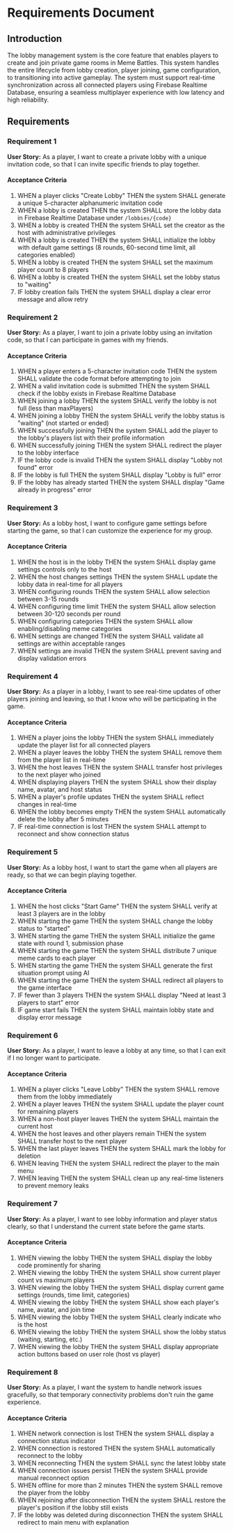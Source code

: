 # Requirements Document

## Introduction

The lobby management system is the core feature that enables players to create and join private game rooms in Meme Battles. This system handles the entire lifecycle from lobby creation, player joining, game configuration, to transitioning into active gameplay. The system must support real-time synchronization across all connected players using Firebase Realtime Database, ensuring a seamless multiplayer experience with low latency and high reliability.

## Requirements

### Requirement 1

**User Story:** As a player, I want to create a private lobby with a unique invitation code, so that I can invite specific friends to play together.

#### Acceptance Criteria

1. WHEN a player clicks "Create Lobby" THEN the system SHALL generate a unique 5-character alphanumeric invitation code
2. WHEN a lobby is created THEN the system SHALL store the lobby data in Firebase Realtime Database under `/lobbies/{code}`
3. WHEN a lobby is created THEN the system SHALL set the creator as the host with administrative privileges
4. WHEN a lobby is created THEN the system SHALL initialize the lobby with default game settings (8 rounds, 60-second time limit, all categories enabled)
5. WHEN a lobby is created THEN the system SHALL set the maximum player count to 8 players
6. WHEN a lobby is created THEN the system SHALL set the lobby status to "waiting"
7. IF lobby creation fails THEN the system SHALL display a clear error message and allow retry

### Requirement 2

**User Story:** As a player, I want to join a private lobby using an invitation code, so that I can participate in games with my friends.

#### Acceptance Criteria

1. WHEN a player enters a 5-character invitation code THEN the system SHALL validate the code format before attempting to join
2. WHEN a valid invitation code is submitted THEN the system SHALL check if the lobby exists in Firebase Realtime Database
3. WHEN joining a lobby THEN the system SHALL verify the lobby is not full (less than maxPlayers)
4. WHEN joining a lobby THEN the system SHALL verify the lobby status is "waiting" (not started or ended)
5. WHEN successfully joining THEN the system SHALL add the player to the lobby's players list with their profile information
6. WHEN successfully joining THEN the system SHALL redirect the player to the lobby interface
7. IF the lobby code is invalid THEN the system SHALL display "Lobby not found" error
8. IF the lobby is full THEN the system SHALL display "Lobby is full" error
9. IF the lobby has already started THEN the system SHALL display "Game already in progress" error

### Requirement 3

**User Story:** As a lobby host, I want to configure game settings before starting the game, so that I can customize the experience for my group.

#### Acceptance Criteria

1. WHEN the host is in the lobby THEN the system SHALL display game settings controls only to the host
2. WHEN the host changes settings THEN the system SHALL update the lobby data in real-time for all players
3. WHEN configuring rounds THEN the system SHALL allow selection between 3-15 rounds
4. WHEN configuring time limit THEN the system SHALL allow selection between 30-120 seconds per round
5. WHEN configuring categories THEN the system SHALL allow enabling/disabling meme categories
6. WHEN settings are changed THEN the system SHALL validate all settings are within acceptable ranges
7. WHEN settings are invalid THEN the system SHALL prevent saving and display validation errors

### Requirement 4

**User Story:** As a player in a lobby, I want to see real-time updates of other players joining and leaving, so that I know who will be participating in the game.

#### Acceptance Criteria

1. WHEN a player joins the lobby THEN the system SHALL immediately update the player list for all connected players
2. WHEN a player leaves the lobby THEN the system SHALL remove them from the player list in real-time
3. WHEN the host leaves THEN the system SHALL transfer host privileges to the next player who joined
4. WHEN displaying players THEN the system SHALL show their display name, avatar, and host status
5. WHEN a player's profile updates THEN the system SHALL reflect changes in real-time
6. WHEN the lobby becomes empty THEN the system SHALL automatically delete the lobby after 5 minutes
7. IF real-time connection is lost THEN the system SHALL attempt to reconnect and show connection status

### Requirement 5

**User Story:** As a lobby host, I want to start the game when all players are ready, so that we can begin playing together.

#### Acceptance Criteria

1. WHEN the host clicks "Start Game" THEN the system SHALL verify at least 3 players are in the lobby
2. WHEN starting the game THEN the system SHALL change the lobby status to "started"
3. WHEN starting the game THEN the system SHALL initialize the game state with round 1, submission phase
4. WHEN starting the game THEN the system SHALL distribute 7 unique meme cards to each player
5. WHEN starting the game THEN the system SHALL generate the first situation prompt using AI
6. WHEN starting the game THEN the system SHALL redirect all players to the game interface
7. IF fewer than 3 players THEN the system SHALL display "Need at least 3 players to start" error
8. IF game start fails THEN the system SHALL maintain lobby state and display error message

### Requirement 6

**User Story:** As a player, I want to leave a lobby at any time, so that I can exit if I no longer want to participate.

#### Acceptance Criteria

1. WHEN a player clicks "Leave Lobby" THEN the system SHALL remove them from the lobby immediately
2. WHEN a player leaves THEN the system SHALL update the player count for remaining players
3. WHEN a non-host player leaves THEN the system SHALL maintain the current host
4. WHEN the host leaves and other players remain THEN the system SHALL transfer host to the next player
5. WHEN the last player leaves THEN the system SHALL mark the lobby for deletion
6. WHEN leaving THEN the system SHALL redirect the player to the main menu
7. WHEN leaving THEN the system SHALL clean up any real-time listeners to prevent memory leaks

### Requirement 7

**User Story:** As a player, I want to see lobby information and player status clearly, so that I understand the current state before the game starts.

#### Acceptance Criteria

1. WHEN viewing the lobby THEN the system SHALL display the lobby code prominently for sharing
2. WHEN viewing the lobby THEN the system SHALL show current player count vs maximum players
3. WHEN viewing the lobby THEN the system SHALL display current game settings (rounds, time limit, categories)
4. WHEN viewing the lobby THEN the system SHALL show each player's name, avatar, and join time
5. WHEN viewing the lobby THEN the system SHALL clearly indicate who is the host
6. WHEN viewing the lobby THEN the system SHALL show the lobby status (waiting, starting, etc.)
7. WHEN viewing the lobby THEN the system SHALL display appropriate action buttons based on user role (host vs player)

### Requirement 8

**User Story:** As a player, I want the system to handle network issues gracefully, so that temporary connectivity problems don't ruin the game experience.

#### Acceptance Criteria

1. WHEN network connection is lost THEN the system SHALL display a connection status indicator
2. WHEN connection is restored THEN the system SHALL automatically reconnect to the lobby
3. WHEN reconnecting THEN the system SHALL sync the latest lobby state
4. WHEN connection issues persist THEN the system SHALL provide manual reconnect option
5. WHEN offline for more than 2 minutes THEN the system SHALL remove the player from the lobby
6. WHEN rejoining after disconnection THEN the system SHALL restore the player's position if the lobby still exists
7. IF the lobby was deleted during disconnection THEN the system SHALL redirect to main menu with explanation
